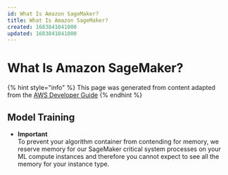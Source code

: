 ```yaml
---
id: What Is Amazon SageMaker?
title: What Is Amazon SageMaker?
created: 1683841041000
updated: 1683841041000
---
```

# What Is Amazon SageMaker?

{% hint style="info" %}
This page was generated from content adapted from the [AWS Developer Guide](https://github.com/awsdocs/amazon-sagemaker-developer-guide.git)
{% endhint %}

## Model Training

- **Important**  
To prevent your algorithm container from contending for memory, we reserve memory for our SageMaker critical system processes on your ML compute instances and therefore you cannot expect to see all the memory for your instance type\.

